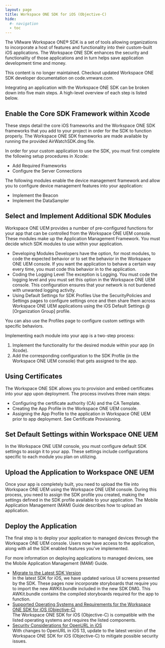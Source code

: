```yaml
---
layout: page
title: Workspace ONE SDK for iOS (Objective-C)
hide:
  #- navigation
  - toc
---
```


The VMware Workspace ONE® SDK is a set of tools allowing organizations to incorporate a host of features and functionality into their custom-built iOS applications. The Workspace ONE SDK enhances the security and functionality of those applications and in turn helps save application development time and money.

This content is no longer maintained. Checkout updated Workspace ONE SDK developer documentation on code.vmware.com.

Integrating an application with the Workspace ONE SDK can be broken down into five main steps. A high-level overview of each step is listed below.

## Enable the Core SDK Framework within Xcode

These steps detail the core iOS frameworks and the Workspace ONE SDK frameworks that you add to your project in order for the SDK to function properly. The Workspace ONE SDK frameworks are made available by running the provided AirWatchSDK.dmg file.

In order for your custom application to use the SDK, you must first complete the following setup procedures in Xcode:

* Add Required Frameworks
* Configure the Server Connections

The following modules enable the device management framework and allow you to configure device management features into your application:

* Implement the Beacon
* Implement the DataSampler

## Select and Implement Additional SDK Modules

Workspace ONE UEM provides a number of pre-configured functions for your app that can be controlled from the Workspace ONE UEM console. These modules make up the Application Management Framework. You must decide which SDK modules to use within your application.

* Developing Modules
Developers have the option, for most modules, to code the expected behavior or to set the behavior in the Workspace ONE UEM console. If you want the application to behave a certain way every time, you must code this behavior in to the application.
* Coding the Logging Level
The exception is Logging. You must code the logging level and you must set this option in the Workspace ONE UEM console. This configuration ensures that your network is not burdened with unwanted logging activity.
* Using Default Settings for SDK Profiles
Use the SecurityPolicies and Settings pages to configure settings once and then share them across Workspace ONE UEM applications using the iOS Default Settings @ [Organization Group] profile.

You can also use the Profiles page to configure custom settings with specific behaviors.

Implementing each module into your app is a two-step process:

1. Implement the functionality for the desired module within your app (in Xcode).
2. Add the corresponding configuration to the SDK Profile (in the Workspace ONE UEM console) that gets assigned to the app.

## Using Certificates

The Workspace ONE SDK allows you to provision and embed certificates into your app upon deployment. The process involves three main steps:

* Configuring the certificate authority (CA) and the CA Template.
* Creating the App Profile in the Workspace ONE UEM console.
* Assigning the App Profile to the application in Workspace ONE UEM prior to app deployment. See Certificate Provisioning.

## Set Default Settings within Workspace ONE UEM

In the Workspace ONE UEM console, you must configure default SDK settings to assign it to your app. These settings include configurations specific to each module you plan on utilizing.

## Upload the Application to Workspace ONE UEM

Once your app is completely built, you need to upload the file into Workspace ONE UEM using the Workspace ONE UEM console. During this process, you need to assign the SDK profile you created, making the settings defined in the SDK profile available to your application. The Mobile Application Management (MAM) Guide describes how to upload an application.

## Deploy the Application

The final step is to deploy your application to managed devices through the Workspace ONE UEM console. Users now have access to the application, along with all the SDK enabled features you've implemented.

For more information on deploying applications to managed devices, see the Mobile Application Management (MAM) Guide.

* [Migrate to the Latest SDK Version](01-Migrate.md)  
In the latest SDK for iOS, we have updated various UI screens presented by the SDK. These pages now incorporate storyboards that require you to import the new AWKit.bundle included in the new SDK DMG. This AWKit.bundle contains the compiled storyboards required for the app to function.
* [Supported Operating Systems and Requirements for the Workspace ONE SDK for iOS (Objective-C)](02-Supported-OS-and-Requirements.md)  
The Workspace ONE SDK for iOS (Objective-C) is compatible with the listed operating systems and requires the listed components.
* [Security Considerations for OpenURL in iOS](03-Security-Considerations.md)  
With changes to OpenURL in iOS 13, update to the latest version of the Workspace ONE SDK for iOS (Objective-C) to mitigate possible security issues.
